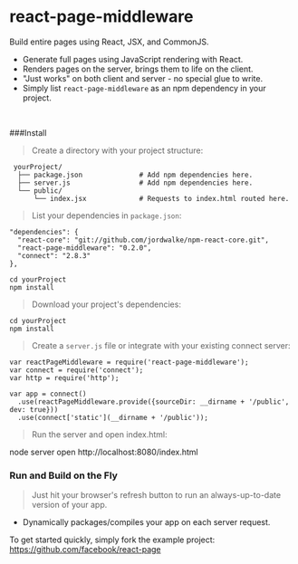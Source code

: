 react-page-middleware
===============================================
Build entire pages using React, JSX, and CommonJS.

  - Generate full pages using JavaScript rendering with React.
  - Renders pages on the server, brings them to life on the client.
  - "Just works" on both client and server - no special glue to write.
  - Simply list `react-page-middleware` as an npm dependency in your project.

<br>

###Install

> Create a directory with your project structure:

     yourProject/
      ├── package.json              # Add npm dependencies here.
      ├── server.js                 # Add npm dependencies here.
      └── public/
          └── index.jsx             # Requests to index.html routed here.

> List your dependencies in `package.json`:

    "dependencies": {
      "react-core": "git://github.com/jordwalke/npm-react-core.git",
      "react-page-middleware": "0.2.0",
      "connect": "2.8.3"
    },

    cd yourProject
    npm install

> Download your project's dependencies:

    cd yourProject
    npm install


> Create a `server.js` file or integrate with your existing connect server:

    var reactPageMiddleware = require('react-page-middleware');
    var connect = require('connect');
    var http = require('http');

    var app = connect()
      .use(reactPageMiddleware.provide({sourceDir: __dirname + '/public', dev: true}))
      .use(connect['static'](__dirname + '/public'));


> Run the server and open index.html:


   node server
   open http://localhost:8080/index.html




### Run and Build on the Fly

>  Just hit your browser's refresh button to run an always-up-to-date version of your app.

- Dynamically packages/compiles your app on each server request.


To get started quickly, simply fork the example project: https://github.com/facebook/react-page
